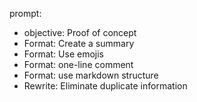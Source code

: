 prompt:
- objective: Proof of concept
- Format: Create a summary
- Format: Use emojis
- Format: one-line comment
- Format: use markdown structure
- Rewrite: Eliminate duplicate information